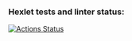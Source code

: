 ### Hexlet tests and linter status:
[![Actions Status](https://github.com/Alex2151/java-project-71/actions/workflows/hexlet-check.yml/badge.svg)](https://github.com/Alex2151/java-project-71/actions)